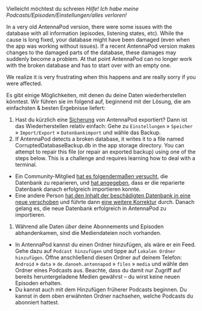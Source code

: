 Vielleicht möchtest du schreien *Hilfe! Ich habe meine Podcasts/Episoden/Einstellungen/alles verloren!*

In a very old AntennaPod version, there were some issues with the database with all information (episodes, listening states, etc). While the cause is long fixed, your database might have been damaged (even when the app was working without issues). If a recent AntennaPod version makes changes to the damaged parts of the database, these damages may suddenly become a problem. At that point AntennaPod can no longer work with the broken database and has to start over with an empty one.

We realize it is very frustrating when this happens and are really sorry if you were affected.

Es gibt einige Möglichkeiten, mit denen du deine Daten wiederherstellen könntest. Wir führen sie im folgend auf, beginnend mit der Lösung, die am einfachsten & besten Ergebnisse liefert:

1. Hast du kürzlich eine [Sicherung](/de/documentation/general/backup) von AntennaPod exportiert? Dann ist das Wiederherstellen relativ einfach: Gehe zu `Einstellungen` » `Speicher` » `Import/Export` » `Datenbankimport` und wähle das Backup.
1. If AntennaPod detects a broken database, it writes it to a file named CorruptedDatabaseBackup.db in the app storage directory. You can attempt to repair this file (or repair an exported backup) using one of the steps below. This is a challenge and requires learning how to deal with a terminal.

* Ein Community-Mitglied [hat es folgendermaßen versucht](https://github.com/AntennaPod/AntennaPod/issues/2463#issuecomment-384088306), die Datenbank zu reparieren, und [hat angegeben](https://github.com/AntennaPod/AntennaPod/issues/2463#issuecomment-404624614), dass er die reparierte Datenbank danach erfolgreich importieren konnte.
* Eine andere Person [hat den Inhalt der beschädigten Datenbank in eine neue verschoben](https://github.com/AntennaPod/AntennaPod/issues/2463#issuecomment-385341068) und führte dann [eine weitere Korrektur](https://github.com/AntennaPod/AntennaPod/issues/2463#issuecomment-385354995) durch. Danach gelang es, die neue Datenbank erfolgreich in AntennaPod zu importieren.

1. Während alle Daten *über* deine Abonnements und Episoden abhandenkamen, sind die Mediendateien noch vorhanden.

* In AntennaPod kannst du einen Ordner hinzufügen, als wäre er ein Feed. Gehe dazu auf `Podcast hinzufügen` und tippe auf `Lokalen Ordner hinzufügen`. Öffne anschließend diesen Ordner auf deinem Telefon: `Android` » `data` » `de.danoeh.antennapod` » `files` » `media` und wähle den Ordner eines Podcasts aus. Beachte, dass du damit nur Zugriff auf bereits heruntergeladene Medien gewährst – du wirst keine neuen Episoden erhalten.
* Du kannst auch mit dem Hinzufügen früherer Podcasts beginnen. Du kannst in dem oben erwähnten Ordner nachsehen, welche Podcasts du abonniert hattest.
